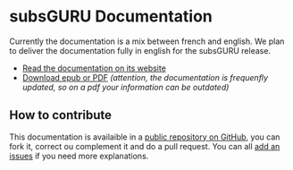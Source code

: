 # subsGURU Documentation

Currently the documentation is a mix between french and english. We plan to deliver the documentation fully in english for the subsGURU release.

- [Read the documentation on its website](https://subs-guru.gitbooks.io/subsguru-documentation/content/)
- [Download epub or PDF](https://www.gitbook.com/book/subs-guru/subsguru-documentation/details) *(attention, the documentation is frequenfly updated, so on a pdf your information can be outdated)*

## How to contribute
This documentation is availaible in a [public repository on GitHub](https://github.com/subs-guru/subs-guru-doc), you can fork it, correct ou complement it and do a pull request.
You can all [add an issues](https://github.com/subs-guru/subs-guru-doc/issues) if you need more explanations.